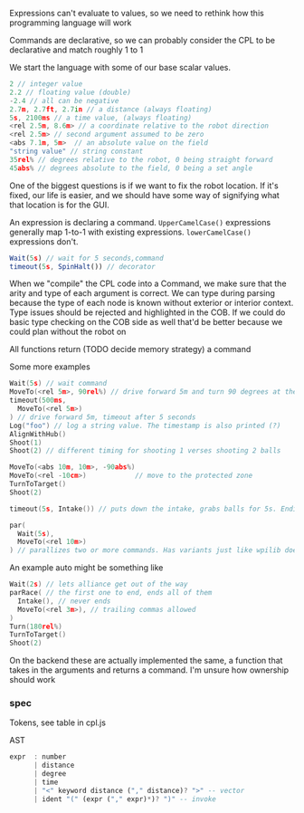 Expressions can't evaluate to values, so we need to rethink how this programming language will work

Commands are declarative, so we can probably consider the CPL to be declarative and match roughly 1 to 1

We start the language with some of our base scalar values.

```go
2 // integer value
2.2 // floating value (double)
-2.4 // all can be negative
2.7m, 2.7ft, 2.7in // a distance (always floating)
5s, 2100ms // a time value, (always floating)
<rel 2.5m, 8.6m> // a coordinate relative to the robot direction
<rel 2.5m> // second argument assumed to be zero
<abs 7.1m, 5m>  // an absolute value on the field
"string value" // string constant
35rel% // degrees relative to the robot, 0 being straight forward
45abs% // degrees absolute to the field, 0 being a set angle
```

One of the biggest questions is if we want to fix the robot location. If it's fixed, our life is easier, and we should have some way of signifying what that location is for the GUI.

An expression is declaring a command. `UpperCamelCase()` expressions generally map 1-to-1 with existing expressions. `lowerCamelCase()` expressions don't.

```js
Wait(5s) // wait for 5 seconds,command
timeout(5s, SpinHalt()) // decorator
```

When we "compile" the CPL code into a Command, we make sure that the arity and type of each argument is correct. We can type during parsing because the type of each node is known without exterior or interior context. Type issues should be rejected and highlighted in the COB. If we could do basic type checking on the COB side as well that'd be better because we could plan without the robot on

All functions return (TODO decide memory strategy) a command

Some more examples

```go
Wait(5s) // wait command
MoveTo(<rel 5m>, 90rel%) // drive forward 5m and turn 90 degrees at the same time
timeout(500ms,
  MoveTo(<rel 5m>)
) // drive forward 5m, timeout after 5 seconds
Log("foo") // log a string value. The timestamp is also printed (?)
AlignWithHub()
Shoot(1)
Shoot(2) // different timing for shooting 1 verses shooting 2 balls

MoveTo(<abs 10m, 10m>, -90abs%)
MoveTo(<rel -10cm>)            // move to the protected zone
TurnToTarget()
Shoot(2)

timeout(5s, Intake()) // puts down the intake, grabs balls for 5s. Ending the Intake() command dumps the balls into the robot

par(
  Wait(5s), 
  MoveTo(<rel 10m>)
) // parallizes two or more commands. Has variants just like wpilib does
```

An example auto might be something like

```go
Wait(2s) // lets alliance get out of the way
parRace( // the first one to end, ends all of them
  Intake(), // never ends
  MoveTo(<rel 3m>), // trailing commas allowed
)
Turn(180rel%)
TurnToTarget()
Shoot(2)
```


On the backend these are actually implemented the same, a function that takes in the arguments and returns a command.
I'm unsure how ownership should work

### spec

Tokens, see table in cpl.js

AST

```hs
expr  : number
      | distance
      | degree
      | time
      | "<" keyword distance ("," distance)? ">" -- vector
      | ident "(" (expr ("," expr)*)? ")" -- invoke
```
